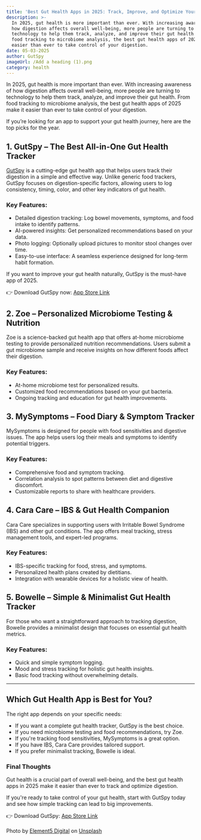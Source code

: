 ```yaml
---
title: 'Best Gut Health Apps in 2025: Track, Improve, and Optimize Your Digestion'
description: >-
  In 2025, gut health is more important than ever. With increasing awareness of
  how digestion affects overall well-being, more people are turning to
  technology to help them track, analyze, and improve their gut health. From
  food tracking to microbiome analysis, the best gut health apps of 2025 make it
  easier than ever to take control of your digestion.
date: 05-03-2025
author: GutSpy
imageUrl: /Add a heading (1).png
category: health
---
```


In 2025, gut health is more important than ever. With increasing awareness of how digestion affects overall well-being, more people are turning to technology to help them track, analyze, and improve their gut health. From food tracking to microbiome analysis, the best gut health apps of 2025 make it easier than ever to take control of your digestion.

If you’re looking for an app to support your gut health journey, here are the top picks for the year.

## 1. GutSpy – The Best All-in-One Gut Health Tracker

[GutSpy](https://gutspy.com/) is a cutting-edge gut health app that helps users track their digestion in a simple and effective way. Unlike generic food trackers, GutSpy focuses on digestion-specific factors, allowing users to log consistency, timing, color, and other key indicators of gut health.

### Key Features:

* Detailed digestion tracking: Log bowel movements, symptoms, and food intake to identify patterns.
* AI-powered insights: Get personalized recommendations based on your data.
* Photo logging: Optionally upload pictures to monitor stool changes over time.
* Easy-to-use interface: A seamless experience designed for long-term habit formation.

If you want to improve your gut health naturally, GutSpy is the must-have app of 2025.

👉 Download GutSpy now: [App Store Link](https://apps.apple.com/us/app/gutspy/id6740040702)

## 2. Zoe – Personalized Microbiome Testing & Nutrition

Zoe is a science-backed gut health app that offers at-home microbiome testing to provide personalized nutrition recommendations. Users submit a gut microbiome sample and receive insights on how different foods affect their digestion.

### Key Features:

* At-home microbiome test for personalized results.
* Customized food recommendations based on your gut bacteria.
* Ongoing tracking and education for gut health improvements.

## 3. MySymptoms – Food Diary & Symptom Tracker

MySymptoms is designed for people with food sensitivities and digestive issues. The app helps users log their meals and symptoms to identify potential triggers.

### Key Features:

* Comprehensive food and symptom tracking.
* Correlation analysis to spot patterns between diet and digestive discomfort.
* Customizable reports to share with healthcare providers.

## 4. Cara Care – IBS & Gut Health Companion

Cara Care specializes in supporting users with Irritable Bowel Syndrome (IBS) and other gut conditions. The app offers meal tracking, stress management tools, and expert-led programs.

### Key Features:

* IBS-specific tracking for food, stress, and symptoms.
* Personalized health plans created by dietitians.
* Integration with wearable devices for a holistic view of health.

## 5. Bowelle – Simple & Minimalist Gut Health Tracker

For those who want a straightforward approach to tracking digestion, Bowelle provides a minimalist design that focuses on essential gut health metrics.

### Key Features:

* Quick and simple symptom logging.
* Mood and stress tracking for holistic gut health insights.
* Basic food tracking without overwhelming details.

***

## Which Gut Health App is Best for You?

The right app depends on your specific needs:

* If you want a complete gut health tracker, GutSpy is the best choice.
* If you need microbiome testing and food recommendations, try Zoe.
* If you're tracking food sensitivities, MySymptoms is a great option.
* If you have IBS, Cara Care provides tailored support.
* If you prefer minimalist tracking, Bowelle is ideal.

### Final Thoughts

Gut health is a crucial part of overall well-being, and the best gut health apps in 2025 make it easier than ever to track and optimize digestion.

If you're ready to take control of your gut health, start with GutSpy today and see how simple tracking can lead to big improvements.

👉 Download GutSpy: [App Store Link\
](https://apps.apple.com/us/app/gutspy/id6740040702)\
Photo by [Element5 Digital](https://unsplash.com/@element5digital?utm_content=creditCopyText\&utm_medium=referral\&utm_source=unsplash) on [Unsplash](https://unsplash.com/photos/photo-of-three-orange-fruits-acrBf9BlfvE?utm_content=creditCopyText\&utm_medium=referral\&utm_source=unsplash)
